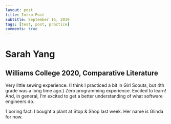 ```yaml
---
layout: post
title: Intro Post
subtitle: September 16, 2019
tags: [test, post, practice]
comments: true
---
```


# Sarah Yang
## Williams College 2020, Comparative Literature

Very little sewing experience. (I think I practiced a bit in Girl Scouts, but 4th grade was a long time ago.)
Zero programming experience. Excited to learn! And, in general, I'm excited to get a better understanding of what software engineers do.

1 boring fact: I bought a plant at Stop & Shop last week. Her name is Glinda for now.
